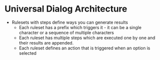 # Universal Dialog Architecture

* Rulesets with steps define ways you can generate results
   * Each ruleset has a prefix which triggers it - it can be a single character or a sequence of multiple characters
   * Each ruleset has multiple steps which are executed one by one and their results are appended.
   * Each ruleset defines an action that is triggered when an option is selected
